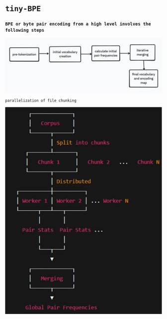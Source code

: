 # `tiny-BPE`

### `BPE or byte pair encoding from a high level involves the following steps`

![alt text](image.png)

`parallelization of file chunking`

![alt text](image-1.png)

